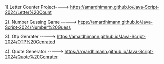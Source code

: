 1).Letter Counter Project---->
https://amardhimann.github.io/Java-Script-2024/Letter%20Count

2). Number Gussing Game ----->
https://amardhimann.github.io/Java-Script-2024/Number%20Guess

3). Otp Genrater ----->
https://amardhimann.github.io/Java-Script-2024/OTP%20Genrated

4). Quote Generator ----->
https://amardhimann.github.io/Java-Script-2024/Quote%20Genrater
